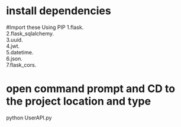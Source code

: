 
# install dependencies
#Import these Using PIP 
1.flask.                  
2.flask_sqlalchemy.             
3.uuid.            
4.jwt.              
5.datetime.               
6.json.               
7.flask_cors.             
# open command prompt and CD to the project location and type
python UserAPI.py
